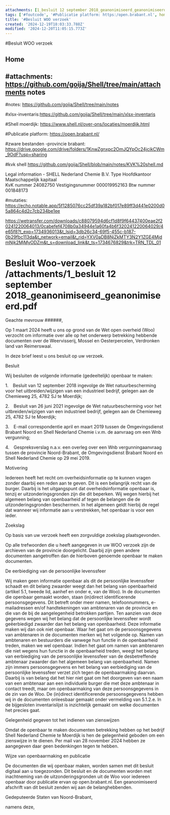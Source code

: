 ```yaml
---
attachments: [1_besluit 12 september 2018_geanonimiseerd_geanonimiseerd.pdf, 2_email correspondentie april en maart 2019 ODBN en Shell Nederland Chemie gelakt_geanonimiseerd.pdf.pdf, 3_Gespreksverslag van 12 juni 2019_geanonimiseerd_geanonimiseerd.pdf, 4_Besluit van 26 juni 2021 Wet natuurbescherming - Natura 2000 Chemieweg 25 4782_geanonimiseerd.pdf, Inventaris_38188.xlsx]
tags: ['#foutcode', '#Publicatie platform: https:/open.brabant.nl', home/uservies/Bureaublad/Shell/notes, home/uservies/Bureaublad/Shell/xlsx-inventaris, kvk shell]
title: '#Besluit WOO verzoek'
created: '2024-12-19T18:03:33.788Z'
modified: '2024-12-20T11:05:15.773Z'
---
```


#Besluit WOO verzoek

Home 
---
#attachments: https://github.com/goija/Shell/tree/main/attachments
notes
---

#notes: https://github.com/goija/Shell/tree/main/notes

#xlsx-inventaris:https://github.com/goija/Shell/tree/main/xlsx-inventaris

#Shell moerdijk: https://www.shell.nl/over-ons/locaties/moerdijk.html

#Publicatie platform: https://open.brabant.nl/

#zware bestanden -provincie brabant: https://drive.google.com/drive/folders/1KnwZgnxpc2OmJQYpOc24jcikCWm_9OdF?usp=sharing

#kvk shell https://github.com/goija/Shell/blob/main/notes/KVK%20shell.md

Legal information - SHELL Nederland Chemie B.V.
Type	Hoofdkantoor
Maatschappelijk kapitaal	
KvK nummer	24082750
Vestigingsnummer	000019952163
Btw nummer	001848173

#mutaties: https://echo.notable.app/5f1285076cc25df39a182bf017e89ff3d441e0200d05a864c4d2c7cb234be1ee
 

https://wetransfer.com/downloads/c88079594d6cf1d8f9f64437400eae2f20241220064013/0cabefef4708b0a34944e1a60fa4b6f320241220064029/4e65f8?t_exp=1734936013&t_lsid=3db26c34-69f5-455c-b187-0b29fbc113da&t_network=email&t_rid=YXV0aDB8NjZkMTY3N2Y1ZGE4MjdmNjk2MjMyODZm&t_s=download_link&t_ts=1734676829&trk=TRN_TDL_01

# Besluit Woo-verzoek /attachments/1_besluit 12 september 2018_geanonimiseerd_geanonimiseerd.pdf

Geachte mevrouw ######,

Op 1 maart 2024 heeft u ons op grond van de Wet open overheid (Woo) verzocht om informatie over alle op het onderwerp betrekking hebbende documenten over de Weervisserij, Mossel en Oesterpercelen, Verdronken land van Reimerswaal. 

In deze brief leest u ons besluit op uw verzoek.

Besluit

Wij besluiten de volgende informatie (gedeeltelijk) openbaar te maken: 

1. Besluit van 12 september 2018 ingevolge de Wet natuurbescherming voor het uitbreiden/wijzigen van een industrieel bedrijf, gelegen aan de Chemieweg 25, 4782 SJ te Moerdijk;

2. Besluit van 26 juni 2021 ingevolge de Wet natuurbescherming voor het uitbreiden/wijzigen van een industrieel bedrijf, gelegen aan de Chemieweg 25, 4782 SJ te Moerdijk;

3. E-mail correspondentie april en maart 2019 tussen de Omgevingsdienst Brabant Noord en Shell Nederland Chemie i.v.m. de aanvraag om een Wnb vergunning;

4. Gespreksverslag n.a.v. een overleg over een Wnb vergunningaanvraag tussen de provincie Noord-Brabant, de Omgevingsdienst Brabant Noord en Shell Nederland Chemie op 29 mei 2019.

Motivering 

Iedereen heeft het recht om overheidsinformatie op te kunnen vragen zonder daarbij een reden aan te geven. Dit is een belangrijk recht van de burger. Daarbij is het uitgangspunt dat overheidsinformatie openbaar is, tenzij er uitzonderingsgronden zijn die dit beperken. Wij wegen hierbij het algemeen belang van openbaarheid af tegen de belangen die de uitzonderingsgronden beschermen. In het algemeen geldt hierbij de regel dat wanneer wij informatie aan u verstrekken, het openbaar is voor een ieder. 

Zoekslag

Op basis van uw verzoek heeft een zorgvuldige zoekslag plaatsgevonden. 

Op alle trefwoorden die u heeft aangegeven in uw WOO verzoek zijn de archieven van de provincie doorgelicht. Daarbij zijn geen andere documenten aangetroffen dan de hierboven genoemde openbaar te maken documenten.  

De eerbiediging van de persoonlijke levenssfeer

Wij maken geen informatie openbaar als dit de persoonlijke levenssfeer schaadt en dit belang zwaarder weegt dan het belang van openbaarheid (artikel 5.1, tweede lid, aanhef en onder e, van de Woo).
In de documenten die openbaar gemaakt worden, staan (in)direct identificerende persoonsgegevens. Dit betreft onder meer namen, telefoonnummers, e-mailadressen en/of handtekeningen van ambtenaren van de provincie en die van de bij de aangelegenheid betrokken partijen. Ten aanzien van deze gegevens wegen wij het belang dat de persoonlijke levenssfeer wordt geëerbiedigd zwaarder dan het belang van openbaarheid. Deze informatie maken wij dan ook niet openbaar. Waar het gaat om de persoonsgegevens van ambtenaren in de documenten merken wij het volgende op. Namen van ambtenaren en bestuurders die vanwege hun functie in de openbaarheid treden, maken we wel openbaar. Indien het gaat om namen van ambtenaren die niet wegens hun functie in de openbaarheid treden, weegt het belang van eerbiediging van de persoonlijke levenssfeer van de desbetreffende ambtenaar zwaarder dan het algemeen belang van openbaarheid. Namen zijn immers persoonsgegevens en het belang van eerbiediging van de persoonlijke levenssfeer verzet zich tegen de openbaarmaking daarvan. Daarbij is van belang dat het hier niet gaat om het doorgeven van een naam van een ambtenaar aan een individuele burger die met deze ambtenaar in contact treedt, maar om openbaarmaking van deze persoonsgegevens in de zin van de Woo. 
De (in)direct identificerende persoonsgegevens hebben wij in de documenten onleesbaar gemaakt onder vermelding van 5.1.2.e. In de bijgesloten inventarislijst is inzichtelijk gemaakt om welke documenten het precies gaat.

Gelegenheid gegeven tot het indienen van zienswijzen

Omdat de openbaar te maken documenten betrekking hebben op het bedrijf Shell Nederland Chemie te Moerdijk is hen de gelegenheid geboden om een zienswijze in te dienen. Per mail van 28 november 2024 hebben ze aangegeven daar geen bedenkingen tegen te hebben.

Wijze van openbaarmaking en publicatie

De documenten die wij openbaar maken, worden samen met dit besluit digitaal aan u toegezonden.  Dit besluit en de documenten worden met inachtneming van de uitzonderingsgronden uit de Woo voor iedereen openbaar door publicatie ervan op open.brabant.nl. Een geanonimiseerd afschrift van dit besluit zenden wij aan de belanghebbenden. 


Gedeputeerde Staten van Noord-Brabant,

namens deze,



